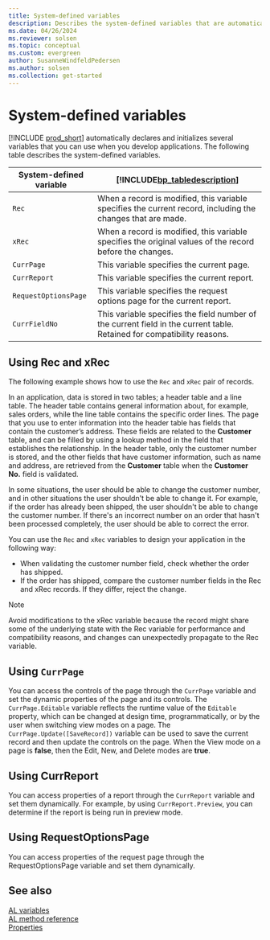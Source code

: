 ```yaml
---
title: System-defined variables
description: Describes the system-defined variables that are automatically declared and initialized in AL for Business Central.
ms.date: 04/26/2024
ms.reviewer: solsen
ms.topic: conceptual
ms.custom: evergreen
author: SusanneWindfeldPedersen
ms.author: solsen
ms.collection: get-started
---
```


# System-defined variables

[!INCLUDE [prod_short](includes/prod_short.md)] automatically declares and initializes several variables that you can use when you develop applications. The following table describes the system-defined variables.  

|System-defined variable|[!INCLUDE[bp_tabledescription](includes/bp_tabledescription_md.md)]|  
|------------------------------|---------------------------------------|  
|`Rec`|When a record is modified, this variable specifies the current record, including the changes that are made.|  
|`xRec`|When a record is modified, this variable specifies the original values of the record before the changes.|  
|`CurrPage`|This variable specifies the current page.|  
|`CurrReport`|This variable specifies the current report.|  
|`RequestOptionsPage`|This variable specifies the request options page for the current report.|  
|`CurrFieldNo`|This variable specifies the field number of the current field in the current table. Retained for compatibility reasons.| 

## Using Rec and xRec

The following example shows how to use the `Rec` and `xRec` pair of records.  

In an application, data is stored in two tables; a header table and a line table. The header table contains general information about, for example, sales orders, while the line table contains the specific order lines. The page that you use to enter information into the header table has fields that contain the customer’s address. These fields are related to the **Customer** table, and can be filled by using a lookup method in the field that establishes the relationship. In the header table, only the customer number is stored, and the other fields that have customer information, such as name and address, are retrieved from the **Customer** table when the **Customer No.** field is validated.  

In some situations, the user should be able to change the customer number, and in other situations the user shouldn't be able to change it. For example, if the order has already been shipped, the user shouldn't be able to change the customer number. If there's an incorrect number on an order that hasn't been processed completely, the user should be able to correct the error.  

You can use the `Rec` and `xRec` variables to design your application in the following way:  

- When validating the customer number field, check whether the order has shipped.  
- If the order has shipped, compare the customer number fields in the Rec and xRec records. If they differ, reject the change.

> [!NOTE]
> Avoid modifications to the xRec variable because the record might share some of the underlying state with the Rec variable for performance and compatibility reasons, and changes can unexpectedly propagate to the Rec variable.

## Using `CurrPage`

You can access the controls of the page through the `CurrPage` variable and set the dynamic properties of the page and its controls. The `CurrPage.Editable` variable reflects the runtime value of the `Editable` property, which can be changed at design time, programmatically, or by the user when switching view modes on a page. The `CurrPage.Update([SaveRecord])` variable can be used to save the current record and then update the controls on the page. When the View mode on a page is **false**, then the Edit, New, and Delete modes are **true**.

## Using CurrReport

You can access properties of a report through the `CurrReport` variable and set them dynamically. For example, by using `CurrReport.Preview`, you can determine if the report is being run in preview mode.  

## Using RequestOptionsPage

You can access properties of the request page through the RequestOptionsPage variable and set them dynamically. 

## See also

[AL variables](devenv-al-variables.md)  
[AL method reference](methods-auto/library.md)  
[Properties](properties/devenv-properties.md)  
